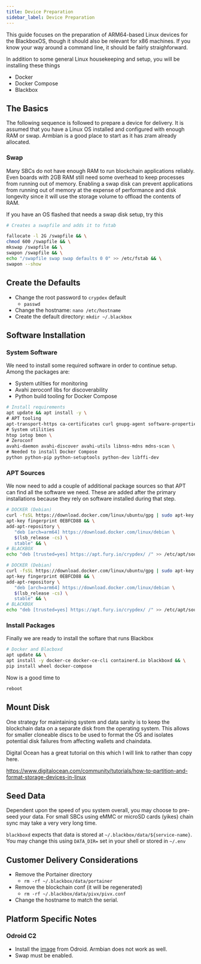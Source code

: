 ```yaml
---
title: Device Preparation
sidebar_label: Device Preparation
---
```


This guide focuses on the preparation of ARM64-based Linux devices for the BlackboxOS, though it should also be relevant for x86 machines. If you know your way around a command line, it should be fairly straighforward.

In addition to some general Linux housekeeping and setup, you will be installing these things

- Docker
- Docker Compose
- Blackbox


## The Basics


The following sequence is followed to prepare a device for delivery. It is assumed that you have a Linux OS installed and configured with enough RAM or swap. Armbian is a good place to start as it has zram already allocated.

### Swap

Many SBCs do not have enough RAM to run blockchain applications reliably. Even boards with 2GB RAM still need some overhead to keep processes from running out of memory. Enabling a swap disk can prevent applications from running out of memory at the expense of performance and disk longevity since it will use the storage volume to offload the contents of RAM.

If you have an OS flashed that needs a swap disk setup, try this

```bash
# Creates a swapfile and adds it to fstab

fallocate -l 2G /swapfile && \
chmod 600 /swapfile && \
mkswap /swapfile && \
swapon /swapfile && \
echo "/swapfile swap swap defaults 0 0" >> /etc/fstab && \
swapon --show
```

## Create the Defaults

- Change the root password to `crypdex` default
  - `passwd`
- Change the hostname: `nano /etc/hostname`
- Create the default directory: `mkdir ~/.blackbox`

## Software Installation

### System Software

We need to install some required software in order to continue setup. Among the packages are:

- System utilties for monitoring
- Avahi zeroconf libs for discoverability
- Python build tooling for Docker Compose

```bash
# Install requirements
apt update && apt install -y \
# APT tooling
apt-transport-https ca-certificates curl gnupg-agent software-properties-common \
# System utilities
htop iotop bmon \
# Zeroconf
avahi-daemon avahi-discover avahi-utils libnss-mdns mdns-scan \
# Needed to install Docker Compose
python python-pip python-setuptools python-dev libffi-dev
```


### APT Sources

We now need to add a couple of additional package sources so that APT can find all the software we need. These are added after the primary installations because they rely on software installed during that step.

<!--DOCUSAURUS_CODE_TABS-->
<!--arm64-->

```bash
# DOCKER (Debian)
curl -fsSL https://download.docker.com/linux/ubuntu/gpg | sudo apt-key add - && \
apt-key fingerprint 0EBFCD88 && \
add-apt-repository \
   "deb [arch=arm64] https://download.docker.com/linux/debian \
   $(lsb_release -cs) \
   stable" && \
# BLACKBOX
echo "deb [trusted=yes] https://apt.fury.io/crypdex/ /" >> /etc/apt/sources.list.d/fury.list
```

<!--x86_64-->

```bash
# DOCKER (Debian)
curl -fsSL https://download.docker.com/linux/ubuntu/gpg | sudo apt-key add - && \
apt-key fingerprint 0EBFCD88 && \
add-apt-repository \
   "deb [arch=arm64] https://download.docker.com/linux/debian \
   $(lsb_release -cs) \
   stable" && \
# BLACKBOX
echo "deb [trusted=yes] https://apt.fury.io/crypdex/ /" >> /etc/apt/sources.list.d/fury.list
```

<!--END_DOCUSAURUS_CODE_TABS-->




### Install Packages

Finally we are ready to install the softare that runs Blackbox

```bash
# Docker and Blacboxd
apt update && \
apt install -y docker-ce docker-ce-cli containerd.io blackboxd && \
pip install wheel docker-compose
```

Now is a good time to

```bash
reboot
```


## Mount Disk

One strategy for maintaining system and data sanity is to keep the blockchain data on a separate disk from the operating system. This allows for smaller cloneable discs to be used to format the OS and isolates potential disk failures from affecting wallets and chaindata.

Digital Ocean has a great tutorial on this which I will link to rather than copy here.

https://www.digitalocean.com/community/tutorials/how-to-partition-and-format-storage-devices-in-linux


## Seed Data

Dependent upon the speed of you system overall, you may choose to pre-seed your data. For small SBCs using eMMC or microSD cards (yikes) chain sync may take a very very long time.

`blackboxd` expects that data is stored at `~/.blackbox/data/${service-name}`. You may change this using `DATA_DIR=` set in your shell or stored in `~/.env`

## Customer Delivery Considerations

- Remove the Portainer directory
  - `rm -rf ~/.blackbox/data/portainer`
- Remove the blockchain conf (it will be regenerated)
  - `rm -rf ~/.blackbox/data/pivx/pivx.conf`
- Change the hostname to match the serial.

## Platform Specific Notes

### Odroid C2

- Install the [image](https://wiki.odroid.com/odroid-c2/os_images/ubuntu/ubuntu) from Odroid. Armbian does not work as well.
- Swap must be enabled.
